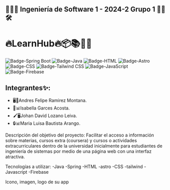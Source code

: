 ## 👩‍💻🔧 Ingeniería de Software 1 - 2024-2 Grupo 1 👨‍💻🛠️


# 🔥LearnHub🔥📦📚👩‍💻

![Badge-Spring Boot](https://img.shields.io/badge/Spring%20Boot-6DB33F?style=for-the-badge&logo=spring-boot&logoColor=white)
![Badge-Java](https://img.shields.io/badge/Java-007396?style=for-the-badge&logo=java&logoColor=white)
![Badge-HTML](https://img.shields.io/badge/HTML5-E34F26?style=for-the-badge&logo=html5&logoColor=white)
![Badge-Astro](https://img.shields.io/badge/Astro-FF5D01?style=for-the-badge&logo=astro&logoColor=white)
![Badge-CSS](https://img.shields.io/badge/CSS3-1572B6?style=for-the-badge&logo=css3&logoColor=white)
![Badge-Tailwind CSS](https://img.shields.io/badge/Tailwind%20CSS-06B6D4?style=for-the-badge&logo=tailwindcss&logoColor=white)
![Badge-JavaScript](https://img.shields.io/badge/JavaScript-F7DF1E?style=for-the-badge&logo=javascript&logoColor=black)
![Badge-Firebase](https://img.shields.io/badge/Firebase-FFCA28?style=for-the-badge&logo=firebase&logoColor=black)

## Integrantes✨:

- 🖥️🚀Andres Felipe Ramirez Montana.
- 🎨📊Isabella Garces Acosta.
- 🖌️🖥️Johan David Lozano Leiva.
- 🔒📊Maria Luisa Bautista Arango.


Descripción del objetivo del proyecto: 
Facilitar el acceso a información sobre materias, cursos extra (coursera)
y cursos o actividades extracurriculares dentro de la universidad inicialmente
para estudiantes de ingeniería de sistemas por medio de una página web con 
una interfaz atractiva.

Tecnologías a utilizar:
-Java -Spring -HTML -astro -CSS -tailwind -Javascript -Firebase

Icono, imagen, logo de su app

